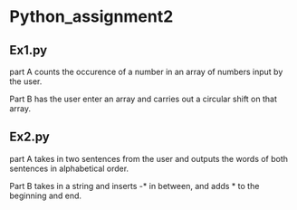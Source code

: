 # Python_assignment2
## Ex1.py
part A counts the occurence of a number in an array of numbers input by the user.

Part B has the user enter an array and carries out a circular shift on that array.

## Ex2.py
part A takes in two sentences from the user and outputs the words of both sentences in alphabetical order.

Part B takes in a string and inserts -* in between, and adds * to the beginning and end.
